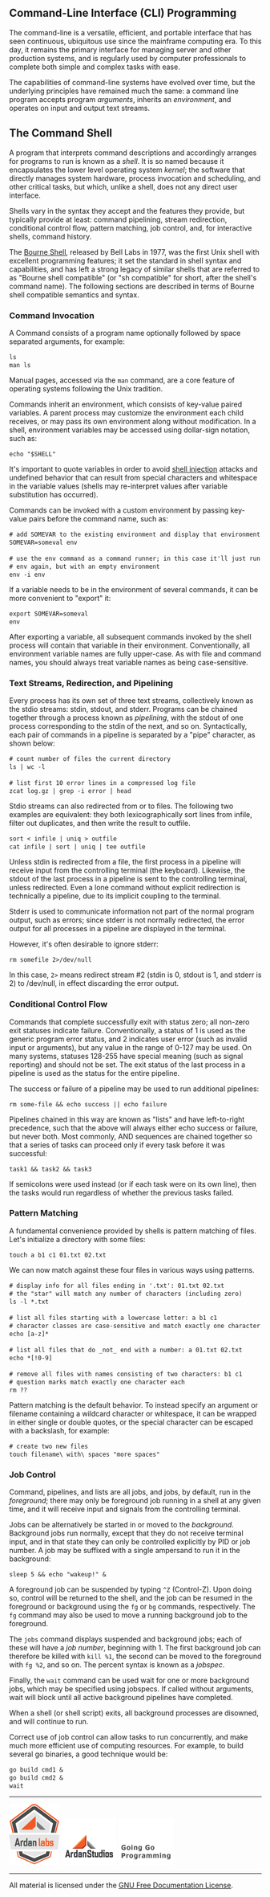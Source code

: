 ## Command-Line Interface (CLI) Programming

The command-line is a versatile, efficient, and portable interface that has
seen continuous, ubiquitous use since the mainframe computing era. To this day,
it remains the primary interface for managing server and other production
systems, and is regularly used by computer professionals to complete both
simple and complex tasks with ease.

The capabilities of command-line systems have evolved over time, but the
underlying principles have remained much the same: a command line program
accepts program *arguments*, inherits an *environment*, and operates on input
and output text streams.

## The Command Shell

A program that interprets command descriptions and accordingly arranges for
programs to run is known as a *shell*. It is so named because it encapsulates
the lower level operating system *kernel*; the software that directly manages
system hardware, process invocation and scheduling, and other critical tasks,
but which, unlike a shell, does not any direct user interface.

Shells vary in the syntax they accept and the features they provide, but
typically provide at least: command pipelining, stream redirection, conditional
control flow, pattern matching, job control, and, for interactive shells,
command history.

The [Bourne Shell][1], released by Bell Labs in 1977, was the first Unix shell
with excellent programming features; it set the standard in shell syntax and
capabilities, and has left a strong legacy of similar shells that are referred
to as "Bourne shell compatible" (or "sh compatible" for short, after the
shell's command name). The following sections are described in terms of Bourne
shell compatible semantics and syntax.

  [1]: http://en.wikipedia.org/wiki/Bourne_shell

### Command Invocation

A Command consists of a program name optionally followed by space separated
arguments, for example:

    ls
    man ls

Manual pages, accessed via the `man` command, are a core feature of operating
systems following the Unix tradition.

Commands inherit an environment, which consists of key-value paired variables.
A parent process may customize the environment each child receives, or may pass
its own environment along without modification. In a shell, environment
variables may be accessed using dollar-sign notation, such as:

    echo "$SHELL"

It's important to quote variables in order to avoid [shell injection][1]
attacks and undefined behavior that can result from special characters and
whitespace in the variable values (shells may re-interpret values after
variable substitution has occurred).

Commands can be invoked with a custom environment by passing key-value pairs
before the command name, such as:

    # add SOMEVAR to the existing environment and display that environment
    SOMEVAR=someval env

    # use the env command as a command runner; in this case it'll just run
    # env again, but with an empty environment
    env -i env

If a variable needs to be in the environment of several commands, it can be
more convenient to "export" it:

    export SOMEVAR=someval
    env

After exporting a variable, all subsequent commands invoked by the shell
process will contain that variable in their environment. Conventionally, all
environment variable names are fully upper-case. As with file and command
names, you should always treat variable names as being case-sensitive.

  [1]: http://en.wikipedia.org/wiki/Code_injection#Shell_injection

### Text Streams, Redirection, and Pipelining

Every process has its own set of three text streams, collectively known as the
stdio streams: stdin, stdout, and stderr. Programs can be chained together
through a process known as *pipelining*, with the stdout of one process
corresponding to the stdin of the next, and so on. Syntactically, each pair of
commands in a pipeline is separated by a "pipe" character, as shown below:

    # count number of files the current directory
    ls | wc -l

    # list first 10 error lines in a compressed log file
    zcat log.gz | grep -i error | head

Stdio streams can also redirected from or to files. The following two examples
are equivalent: they both lexicographically sort lines from infile, filter out
duplicates, and then write the result to outfile.

    sort < infile | uniq > outfile
    cat infile | sort | uniq | tee outfile

Unless stdin is redirected from a file, the first process in a pipeline will
receive input from the controlling terminal (the keyboard). Likewise, the
stdout of the last process in a pipeline is sent to the controlling terminal,
unless redirected. Even a lone command without explicit redirection is
technically a pipeline, due to its implicit coupling to the terminal.

Stderr is used to communicate information not part of the normal program
output, such as errors; since stderr is not normally redirected, the error
output for all processes in a pipeline are displayed in the terminal.

However, it's often desirable to ignore stderr:

    rm somefile 2>/dev/null

In this case, `2>` means redirect stream #2 (stdin is 0, stdout is 1, and
stderr is 2) to /dev/null, in effect discarding the error output.

### Conditional Control Flow

Commands that complete successfully exit with status zero; all non-zero exit
statuses indicate failure. Conventionally, a status of 1 is used as the generic
program error status, and 2 indicates user error (such as invalid input or
arguments), but any value in the range of 0-127 may be used. On many systems,
statuses 128-255 have special meaning (such as signal reporting) and should not
be set. The exit status of the last process in a pipeline is used as the status
for the entire pipeline.

The success or failure of a pipeline may be used to run additional pipelines:

    rm some-file && echo success || echo failure

Pipelines chained in this way are known as "lists" and have left-to-right
precedence, such that the above will always either echo success or failure, but
never both. Most commonly, AND sequences are chained together so that a series
of tasks can proceed only if every task before it was successful:

    task1 && task2 && task3

If semicolons were used instead (or if each task were on its own line), then
the tasks would run regardless of whether the previous tasks failed.

### Pattern Matching

A fundamental convenience provided by shells is pattern matching of files.
Let's initialize a directory with some files:

    touch a b1 c1 01.txt 02.txt

We can now match against these four files in various ways using patterns.

    # display info for all files ending in '.txt': 01.txt 02.txt
    # the "star" will match any number of characters (including zero)
    ls -l *.txt

    # list all files starting with a lowercase letter: a b1 c1
    # character classes are case-sensitive and match exactly one character
    echo [a-z]*

    # list all files that do _not_ end with a number: a 01.txt 02.txt
    echo *[!0-9]

    # remove all files with names consisting of two characters: b1 c1
    # question marks match exactly one character each
    rm ??

Pattern matching is the default behavior. To instead specify an argument or
filename containing a wildcard character or whitespace, it can be wrapped in
either single or double quotes, or the special character can be escaped with a
backslash, for example:

	# create two new files
	touch filename\ with\ spaces "more spaces"

### Job Control

Command, pipelines, and lists are all jobs, and jobs, by default, run in the
*foreground*; there may only be foreground job running in a shell at any given
time, and it will receive input and signals from the controlling terminal.

Jobs can be alternatively be started in or moved to the *background*.
Background jobs run normally, except that they do not receive terminal input,
and in that state they can only be controlled explicitly by PID or job number.
A job may be suffixed with a single ampersand to run it in the background:

    sleep 5 && echo "wakeup!" &

A foreground job can be suspended by typing `^Z` (Control-Z). Upon doing so,
control will be returned to the shell, and the job can be resumed in the
foreground or background using the `fg` or `bg` commands, respectively.  The
`fg` command may also be used to move a running background job to the
foreground.

The `jobs` command displays suspended and background jobs; each of these will
have a *job number*, beginning with 1. The first background job can therefore
be killed with `kill %1`, the second can be moved to the foreground with `fg
%2`, and so on. The percent syntax is known as a *jobspec*.

Finally, the `wait` command can be used wait for one or more background jobs,
which may be specified using jobspecs. If called without arguments, wait will
block until all active background pipelines have completed.

When a shell (or shell script) exits, all background processes are disowned,
and will continue to run.

Correct use of job control can allow tasks to run concurrently, and make much
more efficient use of computing resources. For example, to build several go
binaries, a good technique would be:

    go build cmd1 &
    go build cmd2 &
    wait

___
[![Ardan Labs](../00-slides/images/ggt_logo.png)](http://www.ardanlabs.com)
[![Ardan Studios](../00-slides/images/ardan_logo.png)](http://www.ardanstudios.com)
[![GoingGo Blog](../00-slides/images/ggb_logo.png)](http://www.goinggo.net)
___
All material is licensed under the [GNU Free Documentation License](https://github.com/ArdanStudios/gotraining/blob/master/LICENSE).
